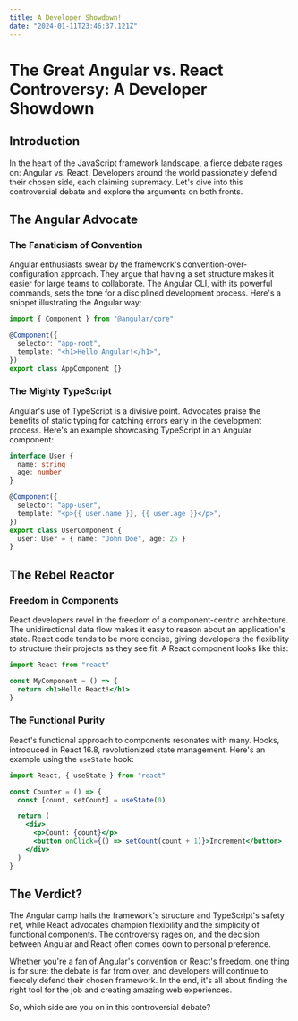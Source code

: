 ```yaml
---
title: A Developer Showdown!
date: "2024-01-11T23:46:37.121Z"
---
```


# The Great Angular vs. React Controversy: A Developer Showdown

## Introduction

In the heart of the JavaScript framework landscape, a fierce debate rages on: Angular vs. React. Developers around the world passionately defend their chosen side, each claiming supremacy. Let's dive into this controversial debate and explore the arguments on both fronts.

## The Angular Advocate

### The Fanaticism of Convention

Angular enthusiasts swear by the framework's convention-over-configuration approach. They argue that having a set structure makes it easier for large teams to collaborate. The Angular CLI, with its powerful commands, sets the tone for a disciplined development process. Here's a snippet illustrating the Angular way:

```typescript
import { Component } from "@angular/core"

@Component({
  selector: "app-root",
  template: "<h1>Hello Angular!</h1>",
})
export class AppComponent {}
```

### The Mighty TypeScript

Angular's use of TypeScript is a divisive point. Advocates praise the benefits of static typing for catching errors early in the development process. Here's an example showcasing TypeScript in an Angular component:

```typescript
interface User {
  name: string
  age: number
}

@Component({
  selector: "app-user",
  template: "<p>{{ user.name }}, {{ user.age }}</p>",
})
export class UserComponent {
  user: User = { name: "John Doe", age: 25 }
}
```

## The Rebel Reactor

### Freedom in Components

React developers revel in the freedom of a component-centric architecture. The unidirectional data flow makes it easy to reason about an application's state. React code tends to be more concise, giving developers the flexibility to structure their projects as they see fit. A React component looks like this:

```jsx
import React from "react"

const MyComponent = () => {
  return <h1>Hello React!</h1>
}
```

### The Functional Purity

React's functional approach to components resonates with many. Hooks, introduced in React 16.8, revolutionized state management. Here's an example using the `useState` hook:

```jsx
import React, { useState } from "react"

const Counter = () => {
  const [count, setCount] = useState(0)

  return (
    <div>
      <p>Count: {count}</p>
      <button onClick={() => setCount(count + 1)}>Increment</button>
    </div>
  )
}
```

## The Verdict?

The Angular camp hails the framework's structure and TypeScript's safety net, while React advocates champion flexibility and the simplicity of functional components. The controversy rages on, and the decision between Angular and React often comes down to personal preference.

Whether you're a fan of Angular's convention or React's freedom, one thing is for sure: the debate is far from over, and developers will continue to fiercely defend their chosen framework. In the end, it's all about finding the right tool for the job and creating amazing web experiences.

So, which side are you on in this controversial debate?
